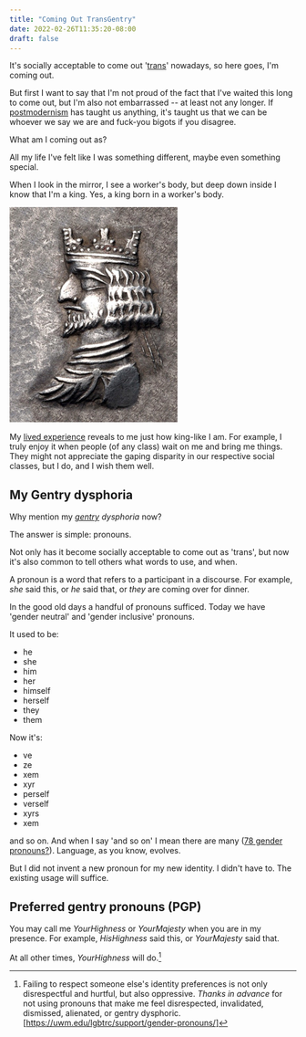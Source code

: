 ```yaml
---
title: "Coming Out TransGentry"
date: 2022-02-26T11:35:20-08:00
draft: false
---
```


It's socially acceptable to come out '[trans](https://www.merriam-webster.com/dictionary/trans)' nowadays, so here goes,
I'm coming out.

But first I want to say that I'm not proud of the fact that I've
waited this long to come out, but I'm also not embarrassed -- at
least not any longer. If
[postmodernism](https://en.wikipedia.org/wiki/Postmodernism) has
taught us anything, it's taught us that we can be whoever we say we
are and fuck-you bigots if you disagree.

What am I coming out as?

All my life I've felt like I was something different, maybe even
something special.

When I look in the mirror, I see a worker's body, but deep down inside
I know that I'm a king. Yes, a king born in a worker's body.


![king with crown](/images/King_of_Persis_Ardashir_II_with_crown_1st_century_BCE.jpg)

My [lived experience](https://en.wikipedia.org/wiki/Lived_experience)
reveals to me just how king-like I am. For example, I truly enjoy it
when people (of any class) wait on me and bring me things. They might
not appreciate the gaping disparity in our respective social
classes, but I do, and I wish them well.

## My Gentry dysphoria

Why mention my _[gentry](https://en.wikipedia.org/wiki/Gentry) dysphoria_ now?

The answer is simple: pronouns.

Not only has it become socially acceptable to come out as 'trans', but now
it's also common to tell others what words to use, and when.

A pronoun is a word that refers to a participant in a discourse. For
example, _she_ said this, or _he_ said that, or _they_ are coming
over for dinner.

In the good old days a handful of pronouns sufficed. Today we have
'gender neutral' and 'gender inclusive' pronouns.

It used to
be:

- he
- she
- him
- her
- himself
- herself
- they
- them

Now it's:

- ve
- ze
- xem
- xyr
- perself
- verself
- xyrs
- xem


and so on. And when I say 'and so on' I mean there are many ([78
gender pronouns?](https://bobcutmag.com/2021/09/07/what-are-the-78-gender-pronouns/)).
Language, as you know, evolves.

But I did not invent a new pronoun for my new identity. I didn't have
to. The existing usage will suffice.

## Preferred gentry pronouns (PGP)

You may call me _YourHighness_ or _YourMajesty_ when you are in my
presence. For example, _HisHighness_ said this, or _YourMajesty_ said that.

At all other times, _YourHighness_ will do.[^1]


[^1]: Failing to respect someone else's identity
preferences is not only disrespectful and hurtful, but also oppressive.
 _Thanks in advance_ for not using pronouns that make me
feel disrespected, invalidated, dismissed, alienated, or gentry dysphoric.
[https://uwm.edu/lgbtrc/support/gender-pronouns/]

